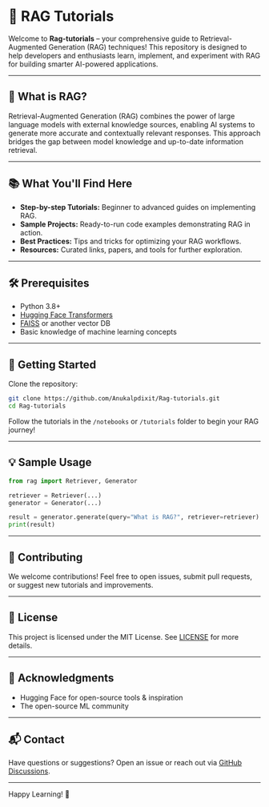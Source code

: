 # 🧠 RAG Tutorials

Welcome to **Rag-tutorials** – your comprehensive guide to Retrieval-Augmented Generation (RAG) techniques! This repository is designed to help developers and enthusiasts learn, implement, and experiment with RAG for building smarter AI-powered applications.

---

## 🚀 What is RAG?

Retrieval-Augmented Generation (RAG) combines the power of large language models with external knowledge sources, enabling AI systems to generate more accurate and contextually relevant responses. This approach bridges the gap between model knowledge and up-to-date information retrieval.

---

## 📚 What You'll Find Here

- **Step-by-step Tutorials:** Beginner to advanced guides on implementing RAG.
- **Sample Projects:** Ready-to-run code examples demonstrating RAG in action.
- **Best Practices:** Tips and tricks for optimizing your RAG workflows.
- **Resources:** Curated links, papers, and tools for further exploration.

---

## 🛠️ Prerequisites

- Python 3.8+
- [Hugging Face Transformers](https://huggingface.co/docs/transformers/index)
- [FAISS](https://github.com/facebookresearch/faiss) or another vector DB
- Basic knowledge of machine learning concepts

---

## 🚦 Getting Started

Clone the repository:
```bash
git clone https://github.com/Anukalpdixit/Rag-tutorials.git
cd Rag-tutorials
```

Follow the tutorials in the `/notebooks` or `/tutorials` folder to begin your RAG journey!

---

## 💡 Sample Usage

```python
from rag import Retriever, Generator

retriever = Retriever(...)
generator = Generator(...)

result = generator.generate(query="What is RAG?", retriever=retriever)
print(result)
```

---

## 🤝 Contributing

We welcome contributions! Feel free to open issues, submit pull requests, or suggest new tutorials and improvements.

---

## 📖 License

This project is licensed under the MIT License. See [LICENSE](LICENSE) for more details.

---

## 🌟 Acknowledgments

- Hugging Face for open-source tools & inspiration
- The open-source ML community

---

## 📬 Contact

Have questions or suggestions? Open an issue or reach out via [GitHub Discussions](https://github.com/Anukalpdixit/Rag-tutorials/discussions).

---

Happy Learning! 🚀
